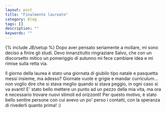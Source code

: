 ```yaml
---
layout: post
title: "Finalmente laureato"
category: blog
tags: []
description: ""
keywords: ""
---
```

{% include JB/setup %}
Dopo aver pensato seriamente a mollare, mi sono deciso a finire gli studi. Devo innanzitutto ringraziare Salvo, che con un discorsetto mitico un pomeriggio di autunno mi fece cambiare idea e mi rimise sulla retta via.

Il giorno della laurea è stato una giornata di giubilo tipo natale e pasquetta messi insieme, ma adesso? Giornate vuote e grigie e mandar curriculum... non voglio dire che si stava meglio quando si stava peggio, in ogni caso si va avanti! E' stato bello mettere un punto ad un pezzo della mia vita, ma ora è necessario trovare nuovi stimoli ed orizzonti!
Per questo motivo, è stato bello sentire persone con cui avevo un po' perso i contatti, con la speranza di rivederli quanto prima! :)